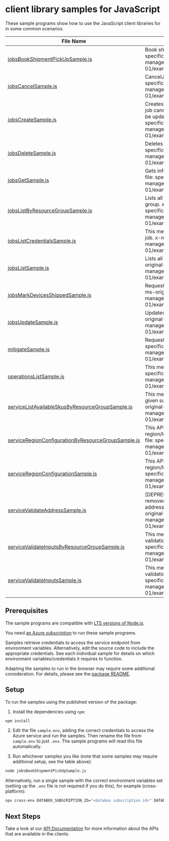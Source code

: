 # client library samples for JavaScript

These sample programs show how to use the JavaScript client libraries for in some common scenarios.

| **File Name**                                                                                         | **Description**                                                                                                                                                                                                                                                                        |
| ----------------------------------------------------------------------------------------------------- | -------------------------------------------------------------------------------------------------------------------------------------------------------------------------------------------------------------------------------------------------------------------------------------- |
| [jobsBookShipmentPickUpSample.js][jobsbookshipmentpickupsample]                                       | Book shipment pick up. x-ms-original-file: specification/databox/resource-manager/Microsoft.DataBox/stable/2022-12-01/examples/BookShipmentPickupPost.json                                                                                                                             |
| [jobsCancelSample.js][jobscancelsample]                                                               | CancelJob. x-ms-original-file: specification/databox/resource-manager/Microsoft.DataBox/stable/2022-12-01/examples/JobsCancelPost.json                                                                                                                                                 |
| [jobsCreateSample.js][jobscreatesample]                                                               | Creates a new job with the specified parameters. Existing job cannot be updated with this API and should instead be updated with the Update job API. x-ms-original-file: specification/databox/resource-manager/Microsoft.DataBox/stable/2022-12-01/examples/JobsCreate.json           |
| [jobsDeleteSample.js][jobsdeletesample]                                                               | Deletes a job. x-ms-original-file: specification/databox/resource-manager/Microsoft.DataBox/stable/2022-12-01/examples/JobsDelete.json                                                                                                                                                 |
| [jobsGetSample.js][jobsgetsample]                                                                     | Gets information about the specified job. x-ms-original-file: specification/databox/resource-manager/Microsoft.DataBox/stable/2022-12-01/examples/JobsGet.json                                                                                                                         |
| [jobsListByResourceGroupSample.js][jobslistbyresourcegroupsample]                                     | Lists all the jobs available under the given resource group. x-ms-original-file: specification/databox/resource-manager/Microsoft.DataBox/stable/2022-12-01/examples/JobsListByResourceGroup.json                                                                                      |
| [jobsListCredentialsSample.js][jobslistcredentialssample]                                             | This method gets the unencrypted secrets related to the job. x-ms-original-file: specification/databox/resource-manager/Microsoft.DataBox/stable/2022-12-01/examples/JobsListCredentials.json                                                                                          |
| [jobsListSample.js][jobslistsample]                                                                   | Lists all the jobs available under the subscription. x-ms-original-file: specification/databox/resource-manager/Microsoft.DataBox/stable/2022-12-01/examples/JobsList.json                                                                                                             |
| [jobsMarkDevicesShippedSample.js][jobsmarkdevicesshippedsample]                                       | Request to mark devices for a given job as shipped x-ms-original-file: specification/databox/resource-manager/Microsoft.DataBox/stable/2022-12-01/examples/MarkDevicesShipped.json                                                                                                     |
| [jobsUpdateSample.js][jobsupdatesample]                                                               | Updates the properties of an existing job. x-ms-original-file: specification/databox/resource-manager/Microsoft.DataBox/stable/2022-12-01/examples/JobsPatch.json                                                                                                                      |
| [mitigateSample.js][mitigatesample]                                                                   | Request to mitigate for a given job x-ms-original-file: specification/databox/resource-manager/Microsoft.DataBox/stable/2022-12-01/examples/JobMitigate.json                                                                                                                           |
| [operationsListSample.js][operationslistsample]                                                       | This method gets all the operations. x-ms-original-file: specification/databox/resource-manager/Microsoft.DataBox/stable/2022-12-01/examples/OperationsGet.json                                                                                                                        |
| [serviceListAvailableSkusByResourceGroupSample.js][servicelistavailableskusbyresourcegroupsample]     | This method provides the list of available skus for the given subscription, resource group and location. x-ms-original-file: specification/databox/resource-manager/Microsoft.DataBox/stable/2022-12-01/examples/AvailableSkusPost.json                                                |
| [serviceRegionConfigurationByResourceGroupSample.js][serviceregionconfigurationbyresourcegroupsample] | This API provides configuration details specific to given region/location at Resource group level. x-ms-original-file: specification/databox/resource-manager/Microsoft.DataBox/stable/2022-12-01/examples/RegionConfigurationByResourceGroup.json                                     |
| [serviceRegionConfigurationSample.js][serviceregionconfigurationsample]                               | This API provides configuration details specific to given region/location at Subscription level. x-ms-original-file: specification/databox/resource-manager/Microsoft.DataBox/stable/2022-12-01/examples/RegionConfiguration.json                                                      |
| [serviceValidateAddressSample.js][servicevalidateaddresssample]                                       | [DEPRECATED NOTICE: This operation will soon be removed]. This method validates the customer shipping address and provide alternate addresses if any. x-ms-original-file: specification/databox/resource-manager/Microsoft.DataBox/stable/2022-12-01/examples/ValidateAddressPost.json |
| [serviceValidateInputsByResourceGroupSample.js][servicevalidateinputsbyresourcegroupsample]           | This method does all necessary pre-job creation validation under resource group. x-ms-original-file: specification/databox/resource-manager/Microsoft.DataBox/stable/2022-12-01/examples/ValidateInputsByResourceGroup.json                                                            |
| [serviceValidateInputsSample.js][servicevalidateinputssample]                                         | This method does all necessary pre-job creation validation under subscription. x-ms-original-file: specification/databox/resource-manager/Microsoft.DataBox/stable/2022-12-01/examples/ValidateInputs.json                                                                             |

## Prerequisites

The sample programs are compatible with [LTS versions of Node.js](https://github.com/nodejs/release#release-schedule).

You need [an Azure subscription][freesub] to run these sample programs.

Samples retrieve credentials to access the service endpoint from environment variables. Alternatively, edit the source code to include the appropriate credentials. See each individual sample for details on which environment variables/credentials it requires to function.

Adapting the samples to run in the browser may require some additional consideration. For details, please see the [package README][package].

## Setup

To run the samples using the published version of the package:

1. Install the dependencies using `npm`:

```bash
npm install
```

2. Edit the file `sample.env`, adding the correct credentials to access the Azure service and run the samples. Then rename the file from `sample.env` to just `.env`. The sample programs will read this file automatically.

3. Run whichever samples you like (note that some samples may require additional setup, see the table above):

```bash
node jobsBookShipmentPickUpSample.js
```

Alternatively, run a single sample with the correct environment variables set (setting up the `.env` file is not required if you do this), for example (cross-platform):

```bash
npx cross-env DATABOX_SUBSCRIPTION_ID="<databox subscription id>" DATABOX_RESOURCE_GROUP="<databox resource group>" node jobsBookShipmentPickUpSample.js
```

## Next Steps

Take a look at our [API Documentation][apiref] for more information about the APIs that are available in the clients.

[jobsbookshipmentpickupsample]: https://github.com/Azure/azure-sdk-for-js/blob/main/sdk/databox/arm-databox/samples/v5/javascript/jobsBookShipmentPickUpSample.js
[jobscancelsample]: https://github.com/Azure/azure-sdk-for-js/blob/main/sdk/databox/arm-databox/samples/v5/javascript/jobsCancelSample.js
[jobscreatesample]: https://github.com/Azure/azure-sdk-for-js/blob/main/sdk/databox/arm-databox/samples/v5/javascript/jobsCreateSample.js
[jobsdeletesample]: https://github.com/Azure/azure-sdk-for-js/blob/main/sdk/databox/arm-databox/samples/v5/javascript/jobsDeleteSample.js
[jobsgetsample]: https://github.com/Azure/azure-sdk-for-js/blob/main/sdk/databox/arm-databox/samples/v5/javascript/jobsGetSample.js
[jobslistbyresourcegroupsample]: https://github.com/Azure/azure-sdk-for-js/blob/main/sdk/databox/arm-databox/samples/v5/javascript/jobsListByResourceGroupSample.js
[jobslistcredentialssample]: https://github.com/Azure/azure-sdk-for-js/blob/main/sdk/databox/arm-databox/samples/v5/javascript/jobsListCredentialsSample.js
[jobslistsample]: https://github.com/Azure/azure-sdk-for-js/blob/main/sdk/databox/arm-databox/samples/v5/javascript/jobsListSample.js
[jobsmarkdevicesshippedsample]: https://github.com/Azure/azure-sdk-for-js/blob/main/sdk/databox/arm-databox/samples/v5/javascript/jobsMarkDevicesShippedSample.js
[jobsupdatesample]: https://github.com/Azure/azure-sdk-for-js/blob/main/sdk/databox/arm-databox/samples/v5/javascript/jobsUpdateSample.js
[mitigatesample]: https://github.com/Azure/azure-sdk-for-js/blob/main/sdk/databox/arm-databox/samples/v5/javascript/mitigateSample.js
[operationslistsample]: https://github.com/Azure/azure-sdk-for-js/blob/main/sdk/databox/arm-databox/samples/v5/javascript/operationsListSample.js
[servicelistavailableskusbyresourcegroupsample]: https://github.com/Azure/azure-sdk-for-js/blob/main/sdk/databox/arm-databox/samples/v5/javascript/serviceListAvailableSkusByResourceGroupSample.js
[serviceregionconfigurationbyresourcegroupsample]: https://github.com/Azure/azure-sdk-for-js/blob/main/sdk/databox/arm-databox/samples/v5/javascript/serviceRegionConfigurationByResourceGroupSample.js
[serviceregionconfigurationsample]: https://github.com/Azure/azure-sdk-for-js/blob/main/sdk/databox/arm-databox/samples/v5/javascript/serviceRegionConfigurationSample.js
[servicevalidateaddresssample]: https://github.com/Azure/azure-sdk-for-js/blob/main/sdk/databox/arm-databox/samples/v5/javascript/serviceValidateAddressSample.js
[servicevalidateinputsbyresourcegroupsample]: https://github.com/Azure/azure-sdk-for-js/blob/main/sdk/databox/arm-databox/samples/v5/javascript/serviceValidateInputsByResourceGroupSample.js
[servicevalidateinputssample]: https://github.com/Azure/azure-sdk-for-js/blob/main/sdk/databox/arm-databox/samples/v5/javascript/serviceValidateInputsSample.js
[apiref]: https://docs.microsoft.com/javascript/api/@azure/arm-databox?view=azure-node-preview
[freesub]: https://azure.microsoft.com/free/
[package]: https://github.com/Azure/azure-sdk-for-js/tree/main/sdk/databox/arm-databox/README.md
